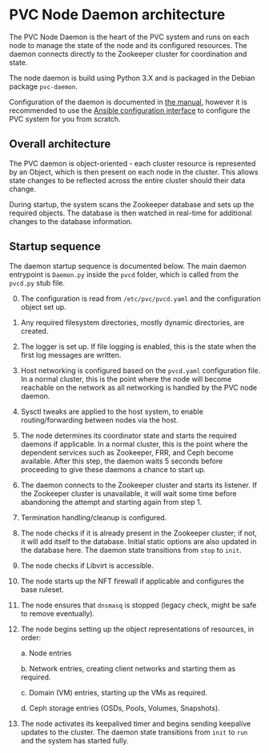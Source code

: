 # PVC Node Daemon architecture

The PVC Node Daemon is the heart of the PVC system and runs on each node to manage the state of the node and its configured resources. The daemon connects directly to the Zookeeper cluster for coordination and state.

The node daemon is build using Python 3.X and is packaged in the Debian package `pvc-daemon`.

Configuration of the daemon is documented in [the manual](/manuals/daemon), however it is recommended to use the [Ansible configuration interface](/manuals/ansible) to configure the PVC system for you from scratch.

## Overall architecture

The PVC daemon is object-oriented - each cluster resource is represented by an Object, which is then present on each node in the cluster. This allows state changes to be reflected across the entire cluster should their data change.

During startup, the system scans the Zookeeper database and sets up the required objects. The database is then watched in real-time for additional changes to the database information.

## Startup sequence

The daemon startup sequence is documented below. The main daemon entrypoint is `Daemon.py` inside the `pvcd` folder, which is called from the `pvcd.py` stub file.

0. The configuration is read from `/etc/pvc/pvcd.yaml` and the configuration object set up.

0. Any required filesystem directories, mostly dynamic directories, are created.

0. The logger is set up. If file logging is enabled, this is the state when the first log messages are written.

0. Host networking is configured based on the `pvcd.yaml` configuration file. In a normal cluster, this is the point where the node will become reachable on the network as all networking is handled by the PVC node daemon.

0. Sysctl tweaks are applied to the host system, to enable routing/forwarding between nodes via the host.

0. The node determines its coordinator state and starts the required daemons if applicable. In a normal cluster, this is the point where the dependent services such as Zookeeper, FRR, and Ceph become available. After this step, the daemon waits 5 seconds before proceeding to give these daemons a chance to start up.

0. The daemon connects to the Zookeeper cluster and starts its listener. If the Zookeeper cluster is unavailable, it will wait some time before abandoning the attempt and starting again from step 1.

0. Termination handling/cleanup is configured.

0. The node checks if it is already present in the Zookeeper cluster; if not, it will add itself to the database. Initial static options are also updated in the database here. The daemon state transitions from `stop` to `init`.

0. The node checks if Libvirt is accessible.

0. The node starts up the NFT firewall if applicable and configures the base ruleset.

0. The node ensures that `dnsmasq` is stopped (legacy check, might be safe to remove eventually).

0. The node begins setting up the object representations of resources, in order:

    a. Node entries

    b. Network entries, creating client networks and starting them as required.

    c. Domain (VM) entries, starting up the VMs as required.

    d. Ceph storage entries (OSDs, Pools, Volumes, Snapshots).

0. The node activates its keepalived timer and begins sending keepalive updates to the cluster. The daemon state transitions from `init` to `run` and the system has started fully.

